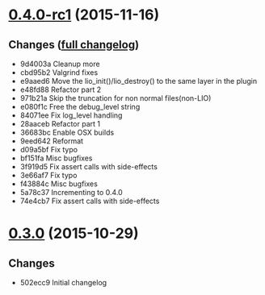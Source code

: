 # **[0.4.0-rc1](https://github.com/accre/lstore-gridftp/tree/ACCRE_0.4.0-rc1)** (2015-11-16)

## Changes ([full changelog](https://github.com/accre/lstore-gridftp/compare/ACCRE_0.3.0...ACCRE_0.4.0-rc1))
*  9d4003a Cleanup more
*  cbd95b2 Valgrind fixes
*  e9aaed6 Move the lio_init()/lio_destroy() to the same layer in the plugin
*  e48fd88 Refactor part 2
*  971b21a Skip the truncation for non normal files(non-LIO)
*  e080f1c Free the debug_level string
*  84071ee Fix log_level handling
*  28aaceb Refactor part 1
*  36683bc Enable OSX builds
*  9eed642 Reformat
*  d09a5bf Fix typo
*  bf151fa Misc bugfixes
*  3f919d5 Fix assert calls with side-effects
*  3e66af7 Fix typo
*  f43884c Misc bugfixes
*  5a78c37 Incrementing to 0.4.0
*  74e4cb7 Fix assert calls with side-effects

# **[0.3.0](https://github.com/accre/lstore-gridftp/tree/ACCRE_0.3.0)** (2015-10-29)

## Changes
*  502ecc9 Initial changelog


